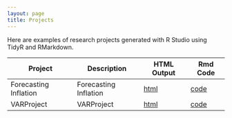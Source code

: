 ```yaml
---
layout: page
title: Projects
---
```


Here are examples of research projects generated with R Studio using TidyR and RMarkdown.

Project | Description | HTML Output | Rmd Code
--- | --- | --- | ---
Forecasting Inflation | Forecasting Inflation | [html](https://michaelprivera.github.io/InflationProject/) | [code](https://github.com/MichaelPRivera/InflationProject)
VARProject | VARProject | [html](https://michaelprivera.github.io/VARProject) | [code](https://github.com/MichaelPRivera/VARProject)


